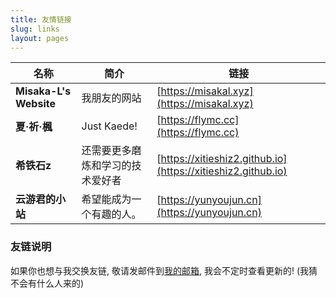 ```yaml
---
title: 友情链接
slug: links
layout: pages
---
```


|名称|简介|链接|
|---|---|---|
|**Misaka-L's Website**|我朋友的网站|[https://misakal.xyz](https://misakal.xyz)|
|**夏·祈·楓**|Just Kaede!|[https://flymc.cc](https://flymc.cc)|
|**希铁石z**|还需要更多磨炼和学习的技术爱好者|[https://xitieshiz2.github.io](https://xitieshiz2.github.io)|
|**云游君的小站**|希望能成为一个有趣的人。|[https://yunyoujun.cn](https://yunyoujun.cn)|

### 友链说明

如果你也想与我交换友链, 敬请发邮件到[我的邮箱](mailto:nriot233@gmail.com), 我会不定时查看更新的! (我猜不会有什么人来的)
